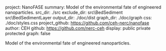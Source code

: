 project:        NanoFASE
summary:        Model of the environmental fate of engineered nanoparticles.
src_dir:        ./src
exclude_dir:    src\BedSediment
                src\BedSedimentLayer
output_dir:     ./doc/dist
graph_dir:      ./doc/graph
css:            ./doc/styles.css
project_github: https://github.com/ceh-nerc/nanofase
author:         CEH
github:         https://github.com/nerc-ceh
display:        public
                private
                protected
graph:          false


Model of the environmental fate of engineered nanoparticles.